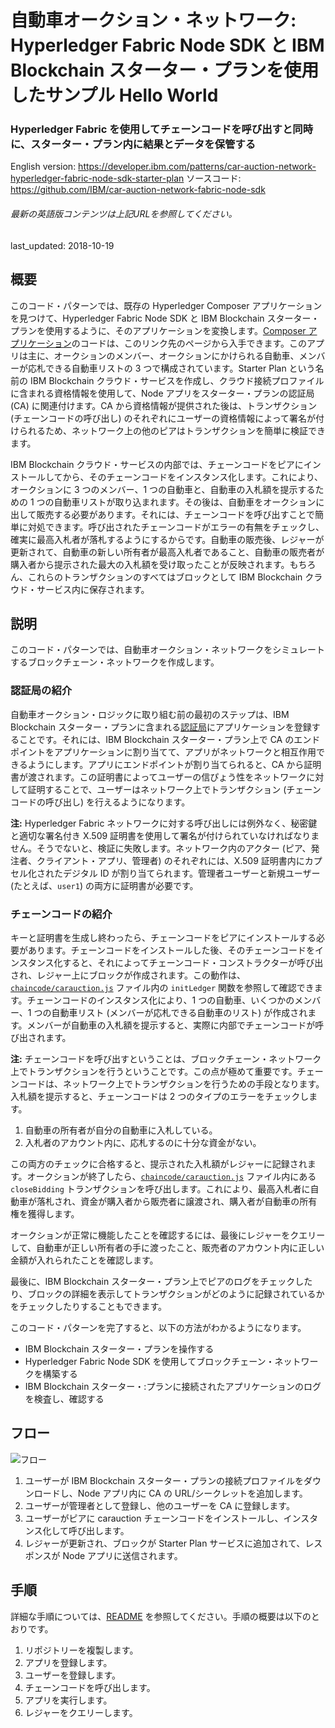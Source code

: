 # 自動車オークション・ネットワーク: Hyperledger Fabric Node SDK と IBM Blockchain スターター・プランを使用したサンプル Hello World

### Hyperledger Fabric を使用してチェーンコードを呼び出すと同時に、スターター・プラン内に結果とデータを保管する

English version: https://developer.ibm.com/patterns/car-auction-network-hyperledger-fabric-node-sdk-starter-plan
  ソースコード: https://github.com/IBM/car-auction-network-fabric-node-sdk

###### 最新の英語版コンテンツは上記URLを参照してください。
last_updated: 2018-10-19

 
## 概要

このコード・パターンでは、既存の Hyperledger Composer アプリケーションを見つけて、Hyperledger Fabric Node SDK と IBM Blockchain スターター・プランを使用するように、そのアプリケーションを変換します。[Composer アプリケーション](https://github.com/hyperledger/composer-sample-networks/tree/master/packages/carauction-network)のコードは、このリンク先のページから入手できます。このアプリは主に、オークションのメンバー、オークションにかけられる自動車、メンバーが応札できる自動車リストの 3 つで構成されています。Starter Plan という名前の IBM Blockchain クラウド・サービスを作成し、クラウド接続プロファイルに含まれる資格情報を使用して、Node アプリをスターター・プランの認証局 (CA) に関連付けます。CA から資格情報が提供された後は、トランザクション (チェーンコードの呼び出し) のそれぞれにユーザーの資格情報によって署名が付けられるため、ネットワーク上の他のピアはトランザクションを簡単に検証できます。

IBM Blockchain クラウド・サービスの内部では、チェーンコードをピアにインストールしてから、そのチェーンコードをインスタンス化します。これにより、オークションに 3 つのメンバー、1 つの自動車と、自動車の入札額を提示するための 1 つの自動車リストが取り込まれます。その後は、自動車をオークションに出して販売する必要があります。それには、チェーンコードを呼び出すことで簡単に対処できます。呼び出されたチェーンコードがエラーの有無をチェックし、確実に最高入札者が落札するようにするからです。自動車の販売後、レジャーが更新されて、自動車の新しい所有者が最高入札者であること、自動車の販売者が購入者から提示された最大の入札額を受け取ったことが反映されます。もちろん、これらのトランザクションのすべてはブロックとして IBM Blockchain クラウド・サービス内に保存されます。

## 説明

このコード・パターンでは、自動車オークション・ネットワークをシミュレートするブロックチェーン・ネットワークを作成します。

### 認証局の紹介

自動車オークション・ロジックに取り組む前の最初のステップは、IBM Blockchain スターター・プランに含まれる[認証局](https://hyperledger-fabric.readthedocs.io/en/release-1.2/identity/identity.html#certificate-authorities)にアプリケーションを登録することです。それには、IBM Blockchain スターター・プラン上で CA のエンドポイントをアプリケーションに割り当てて、アプリがネットワークと相互作用できるようにします。アプリにエンドポイントが割り当てられると、CA から証明書が渡されます。この証明書によってユーザーの信ぴょう性をネットワークに対して証明することで、ユーザーはネットワーク上でトランザクション (チェーンコードの呼び出し) を行えるようになります。

**注:** Hyperledger Fabric ネットワークに対する呼び出しには例外なく、秘密鍵と適切な署名付き X.509 証明書を使用して署名が付けられていなければなりません。そうでないと、検証に失敗します。ネットワーク内のアクター (ピア、発注者、クライアント・アプリ、管理者) のそれぞれには、X.509 証明書内にカプセル化されたデジタル ID が割り当てられます。管理者ユーザーと新規ユーザー (たとえば、`user1`) の両方に証明書が必要です。

### チェーンコードの紹介

キーと証明書を生成し終わったら、チェーンコードをピアにインストールする必要があります。チェーンコードをインストールした後、そのチェーンコードをインスタンス化すると、それによってチェーンコード・コンストラクターが呼び出され、レジャー上にブロックが作成されます。この動作は、[`chaincode/carauction.js`](https://github.com/IBM/car-auction-network-fabric-node-sdk/blob/master/chaincode/carauction.js#L50) ファイル内の `initLedger` 関数を参照して確認できます。チェーンコードのインスタンス化により、1 つの自動車、いくつかのメンバー、1 つの自動車リスト (メンバーが応札できる自動車のリスト) が作成されます。メンバーが自動車の入札額を提示すると、実際に内部でチェーンコードが呼び出されます。

**注:** チェーンコードを呼び出すということは、ブロックチェーン・ネットワーク上でトランザクションを行うということです。この点が極めて重要です。チェーンコードは、ネットワーク上でトランザクションを行うための手段となります。入札額を提示すると、チェーンコードは 2 つのタイプのエラーをチェックします。

1. 自動車の所有者が自分の自動車に入札している。
2. 入札者のアカウント内に、応札するのに十分な資金がない。

この両方のチェックに合格すると、提示された入札額がレジャーに記録されます。オークションが終了したら、[`chaincode/carauction.js`](https://github.com/IBM/car-auction-network-fabric-node-sdk/blob/master/chaincode/carauction.js#L273) ファイル内にある `closeBidding` トランザクションを呼び出します。これにより、最高入札者に自動車が落札され、資金が購入者から販売者に譲渡され、購入者が自動車の所有権を獲得します。

オークションが正常に機能したことを確認するには、最後にレジャーをクエリーして、自動車が正しい所有者の手に渡ったこと、販売者のアカウント内に正しい金額が入れられたことを確認します。

最後に、IBM Blockchain スターター・プラン上でピアのログをチェックしたり、ブロックの詳細を表示してトランザクションがどのように記録されているかをチェックしたりすることもできます。

このコード・パターンを完了すると、以下の方法がわかるようになります。

* IBM Blockchain スターター・プランを操作する
* Hyperledger Fabric Node SDK を使用してブロックチェーン・ネットワークを構築する
* IBM Blockchain スターター・:プランに接続されたアプリケーションのログを検査し、確認する

## フロー

![フロー](../../images/flowB.png)

1. ユーザーが IBM Blockchain スターター・プランの接続プロファイルをダウンロードし、Node アプリ内に CA の URL/シークレットを追加します。
1. ユーザーが管理者として登録し、他のユーザーを CA に登録します。
1. ユーザーがピアに carauction チェーンコードをインストールし、インスタンス化して呼び出します。
1. レジャーが更新され、ブロックが Starter Plan サービスに追加されて、レスポンスが Node アプリに送信されます。

## 手順

詳細な手順については、[README](https://github.com/IBM/car-auction-network-fabric-node-sdk/blob/master/README.md) を参照してください。手順の概要は以下のとおりです。

1. リポジトリーを複製します。
1. アプリを登録します。
1.  ユーザーを登録します。
1. チェーンコードを呼び出します。
1. アプリを実行します。
1. レジャーをクエリーします。
